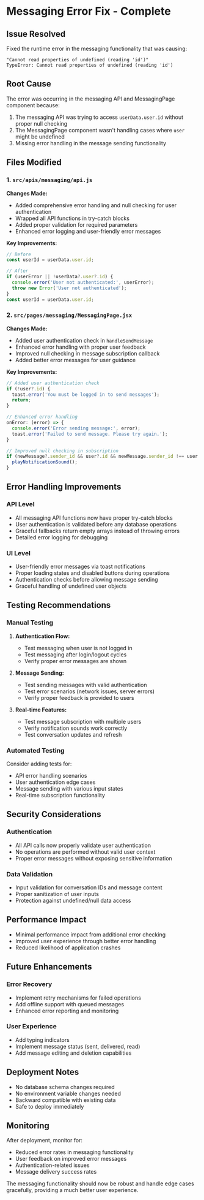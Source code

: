 # Messaging Error Fix - Complete

## Issue Resolved
Fixed the runtime error in the messaging functionality that was causing:
```
"Cannot read properties of undefined (reading 'id')"
TypeError: Cannot read properties of undefined (reading 'id')
```

## Root Cause
The error was occurring in the messaging API and MessagingPage component because:
1. The messaging API was trying to access `userData.user.id` without proper null checking
2. The MessagingPage component wasn't handling cases where `user` might be undefined
3. Missing error handling in the message sending functionality

## Files Modified

### 1. `src/apis/messaging/api.js`
**Changes Made:**
- Added comprehensive error handling and null checking for user authentication
- Wrapped all API functions in try-catch blocks
- Added proper validation for required parameters
- Enhanced error logging and user-friendly error messages

**Key Improvements:**
```javascript
// Before
const userId = userData.user.id;

// After
if (userError || !userData?.user?.id) {
  console.error('User not authenticated:', userError);
  throw new Error('User not authenticated');
}
const userId = userData.user.id;
```

### 2. `src/pages/messaging/MessagingPage.jsx`
**Changes Made:**
- Added user authentication check in `handleSendMessage`
- Enhanced error handling with proper user feedback
- Improved null checking in message subscription callback
- Added better error messages for user guidance

**Key Improvements:**
```javascript
// Added user authentication check
if (!user?.id) {
  toast.error('You must be logged in to send messages');
  return;
}

// Enhanced error handling
onError: (error) => {
  console.error('Error sending message:', error);
  toast.error('Failed to send message. Please try again.');
}

// Improved null checking in subscription
if (newMessage?.sender_id && user?.id && newMessage.sender_id !== user.id) {
  playNotificationSound();
}
```

## Error Handling Improvements

### API Level
- All messaging API functions now have proper try-catch blocks
- User authentication is validated before any database operations
- Graceful fallbacks return empty arrays instead of throwing errors
- Detailed error logging for debugging

### UI Level
- User-friendly error messages via toast notifications
- Proper loading states and disabled buttons during operations
- Authentication checks before allowing message sending
- Graceful handling of undefined user objects

## Testing Recommendations

### Manual Testing
1. **Authentication Flow:**
   - Test messaging when user is not logged in
   - Test messaging after login/logout cycles
   - Verify proper error messages are shown

2. **Message Sending:**
   - Test sending messages with valid authentication
   - Test error scenarios (network issues, server errors)
   - Verify proper feedback is provided to users

3. **Real-time Features:**
   - Test message subscription with multiple users
   - Verify notification sounds work correctly
   - Test conversation updates and refresh

### Automated Testing
Consider adding tests for:
- API error handling scenarios
- User authentication edge cases
- Message sending with various input states
- Real-time subscription functionality

## Security Considerations

### Authentication
- All API calls now properly validate user authentication
- No operations are performed without valid user context
- Proper error messages without exposing sensitive information

### Data Validation
- Input validation for conversation IDs and message content
- Proper sanitization of user inputs
- Protection against undefined/null data access

## Performance Impact
- Minimal performance impact from additional error checking
- Improved user experience through better error handling
- Reduced likelihood of application crashes

## Future Enhancements

### Error Recovery
- Implement retry mechanisms for failed operations
- Add offline support with queued messages
- Enhanced error reporting and monitoring

### User Experience
- Add typing indicators
- Implement message status (sent, delivered, read)
- Add message editing and deletion capabilities

## Deployment Notes
- No database schema changes required
- No environment variable changes needed
- Backward compatible with existing data
- Safe to deploy immediately

## Monitoring
After deployment, monitor for:
- Reduced error rates in messaging functionality
- User feedback on improved error messages
- Authentication-related issues
- Message delivery success rates

The messaging functionality should now be robust and handle edge cases gracefully, providing a much better user experience.
